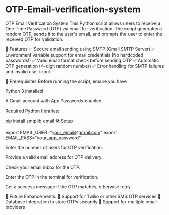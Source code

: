 # OTP-Email-verification-system
OTP Email Verification System
This Python script allows users to receive a One-Time Password (OTP) via email for verification. The script generates a random OTP, sends it to the user's email, and prompts the user to enter the received OTP for validation.

🚀 Features
✅ Secure email sending using SMTP (Gmail SMTP Server)
✅ Environment variable support for email credentials (No hardcoded passwords!)
✅ Valid email format check before sending OTP
✅ Automatic OTP generation (4-digit random number)
✅ Error handling for SMTP failures and invalid user input

🔧 Prerequisites
Before running the script, ensure you have:

Python 3 installed

A Gmail account with App Passwords enabled

Required Python libraries:

pip install smtplib email
🛠 Setup

export EMAIL_USER="your_email@gmail.com"
export EMAIL_PASS="your_app_password"

Enter the number of users for OTP verification.

Provide a valid email address for OTP delivery.

Check your email inbox for the OTP.

Enter the OTP in the terminal for verification.

Get a success message if the OTP matches, otherwise retry.

📌 Future Enhancements:
🚀 Support for Twilio or other SMS OTP services
🔐 Database integration to store OTPs securely
📧 Support for multiple email providers

















